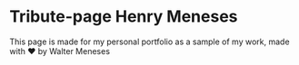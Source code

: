 # Tribute-page Henry Meneses
This page is made for my personal portfolio as a sample of my work, made with ❤ by Walter Meneses


